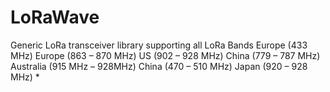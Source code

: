 # LoRaWave
Generic LoRa transceiver library supporting all LoRa Bands  Europe (433 MHz)   Europe (863 – 870 MHz)   US (902 – 928 MHz)   China (779 – 787 MHz)   Australia (915 MHz – 928MHz)   China (470 – 510 MHz)   Japan (920 – 928 MHz) *

